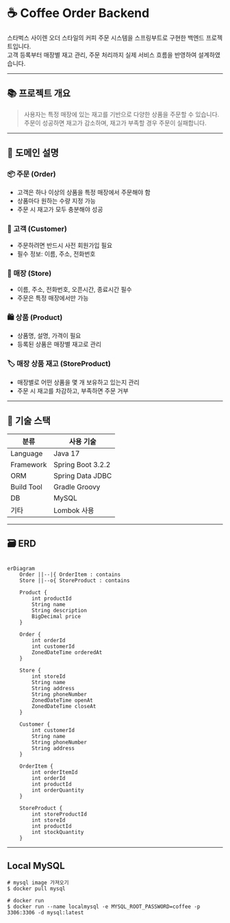 # ☕ Coffee Order Backend

스타벅스 사이렌 오더 스타일의 커피 주문 시스템을 스프링부트로 구현한 백엔드 프로젝트입니다.  
고객 등록부터 매장별 재고 관리, 주문 처리까지 실제 서비스 흐름을 반영하여 설계하였습니다.

---

## 📚 프로젝트 개요

> 사용자는 특정 매장에 있는 재고를 기반으로 다양한 상품을 주문할 수 있습니다.  
> 주문이 성공하면 재고가 감소하며, 재고가 부족할 경우 주문이 실패합니다.

---

## 🧩 도메인 설명

### 📦 주문 (Order)
- 고객은 하나 이상의 상품을 특정 매장에서 주문해야 함
- 상품마다 원하는 수량 지정 가능
- 주문 시 재고가 모두 충분해야 성공

### 🙋 고객 (Customer)
- 주문하려면 반드시 사전 회원가입 필요
- 필수 정보: 이름, 주소, 전화번호

### 🏪 매장 (Store)
- 이름, 주소, 전화번호, 오픈시간, 종료시간 필수
- 주문은 특정 매장에서만 가능

### 🛍️ 상품 (Product)
- 상품명, 설명, 가격이 필요
- 등록된 상품은 매장별 재고로 관리

### 🏷️ 매장 상품 재고 (StoreProduct)
- 매장별로 어떤 상품을 몇 개 보유하고 있는지 관리
- 주문 시 재고를 차감하고, 부족하면 주문 거부

---

## 🔧 기술 스택

| 분류        | 사용 기술             |
|-------------|-------------------|
| Language    | Java 17           |
| Framework   | Spring Boot 3.2.2 |
| ORM         | Spring Data JDBC  |
| Build Tool  | Gradle Groovy     |
| DB          | MySQL             |
| 기타        | Lombok 사용         |

---

## 🗃️ ERD

```mermaid

erDiagram
    Order ||--|{ OrderItem : contains
    Store ||--o{ StoreProduct : contains
    
    Product {
        int productId
        String name
        String description
        BigDecimal price
    }
    
    Order {
        int orderId
        int customerId
        ZonedDateTime orderedAt
    }
    
    Store {
        int storeId
        String name
        String address
        String phoneNumber
        ZonedDateTime openAt
        ZonedDateTime closeAt
    }
    
    Customer {
        int customerId
        String name
        String phoneNumber
        String address
    }
    
    OrderItem {
        int orderItemId
        int orderId
        int productId
        int orderQuantity
    }
    
    StoreProduct {
        int storeProductId
        int storeId
        int productId
        int stockQuantity
    }
```
---

## Local MySQL

```
# mysql image 가져오기
$ docker pull mysql

# docker run
$ docker run --name localmysql -e MYSQL_ROOT_PASSWORD=coffee -p 3306:3306 -d mysql:latest
```
